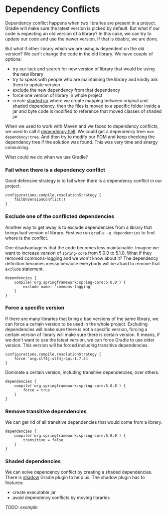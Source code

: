 # Dependency Conflicts

Dependency conflict happens when two libraries are present in a project. Gradle will make sure the latest version is picked by default. But what if our code is expecting an old version of a library? In this case, we can try to update our code and use the newer version. If that is doable, we are done.

But what if other library which we are using is dependent on the old version? We can't change the code in the old library. We have couple of options:

* try our luck and search for new version of library that would be using the new library 
* try to speak with people who are maintaining the library and kindly ask them to update version
* exclude the new dependency from that dependency
* force one version of library in whole project
* create [shaded jar](https://softwareengineering.stackexchange.com/questions/297276/what-is-a-shaded-java-dependency) where we create mapping between original and shaded dependency, then the files is moved to a specific folder inside a jar and byte code is modified to reference that moved classes of shaded jar

When we used to work with Maven and we faced to dependency conflicts, we used to call it [dependency hell](https://stackoverflow.com/questions/33907162/systematic-approach-with-maven-to-deal-with-dependency-hell). We could get a dependency tree: `mvn dependency:tree`. And then try to modify our POM and keep checking the dependency tree if the solution was found. This was very time and energy consuming.

What could we do when we use Gradle?

### Fail when there is a dependency conflict

Good defensive strategy is to fail when there is a dependency conflict in our project.

```
configurations.compile.resolutionStrategy {
    failOnVersionConflict()
}
```

### Exclude one of the conflicted dependencies

Another way to get away is to exclude dependencies from a library that brings bad version of library. First we run `gradle -q dependencies` to find where is the conflict.

One disadvantage is that the code becomes less maintainable. Imagine we want to increase version of `spring-core` from 5.0.0 to 5.1.0. What if they removed commons-logging and we won't know about it? The dependency definition becomes messy because everybody will be afraid to remove that `exclude` statement.

```
dependencies {
    compile('org.springframework:spring-core:5.0.0') {
        exclude name: 'commons-logging'
    }
}
```

### Force a specific version

If there are many libraries that bring a bad versions of the same library, we can force a certain version to be used in the whole project. Excluding dependencies will make sure there is not a specific version, forcing a certain version of library will make sure there is certain version. It means, if we don't want to use the latest version, we can force Gradle to use older version. This version will be forced including transitive dependencies.

```
configurations.compile.resolutionStrategy {
    force 'org.slf4j:slf4j-api:1.7.24'
}
```

Dominate a certain version, including transitive dependencies, over others.

```
dependencies {
    compile('org.springframework:spring-core:5.0.0') {
        force = true
    }
}
```

### Remove transitive dependencies

We can get rid of all transitive dependencies that would come from a library. 

```
dependencies {
    compile('org.springframework:spring-core:5.0.0') {
        transitive = false
    }
}
```

### Shaded dependencies

We can solve dependency conflict by creating a shaded dependencies. There is [shadow](https://github.com/johnrengelman/shadow) Gradle plugin to help us. The shadow plugin has to features:

* create executable jar
* avoid dependency conflicts by moving libraries

_TODO: example_


